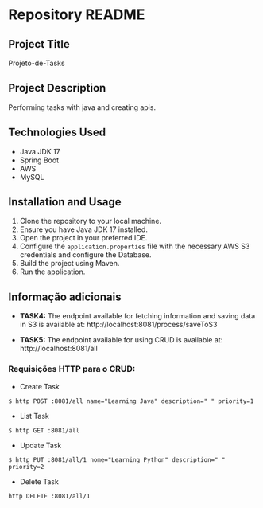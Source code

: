 # Repository README

## Project Title
Projeto-de-Tasks

## Project Description
Performing tasks with java and creating apis.

## Technologies Used
- Java JDK 17
- Spring Boot
- AWS
- MySQL

## Installation and Usage
1. Clone the repository to your local machine.
2. Ensure you have Java JDK 17 installed.
3. Open the project in your preferred IDE.
4. Configure the `application.properties` file with the necessary AWS S3 credentials and configure the Database.
5. Build the project using Maven.
6. Run the application.

## Informação adicionais

- **TASK4:** The endpoint available for fetching information and saving data in S3 is available at:
http://localhost:8081/process/saveToS3


- **TASK5:** The endpoint available for using CRUD is available at:
http://localhost:8081/all

### Requisições HTTP para o CRUD:

- Create Task
```
$ http POST :8081/all name="Learning Java" description=" " priority=1
```

- List Task
```
$ http GET :8081/all
```

- Update Task
```
$ http PUT :8081/all/1 nome="Learning Python" description=" " priority=2
```

- Delete Task
```
http DELETE :8081/all/1
```
